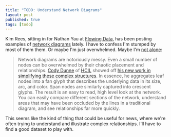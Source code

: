 ```yaml
---
title: "TODO: Understand Network Diagrams"
layout: post
published: true
tags: [todo]
---
```

Kim Rees, sitting in for Nathan Yau at [Flowing Data](http://flowingdata.com), has been posting examples of [network diagrams](http://flowingdata.com/category/visualization/network-visualization/) lately. I have to confess I'm stumped by most of them them. Or maybe I'm just overwhelmed. Maybe I'm [not alone](http://flowingdata.com/2012/05/28/network-diagrams-simplified/):

> Network diagrams are notoriously messy. Even a small number of nodes can be overwhelmed by their chaotic placement and relationships. [Cody Dunne](http://www.cs.umd.edu/~cdunne/) of [HCIL](http://www.cs.umd.edu/hcil/) showed off [his new work in simplifying these complex structures](http://www.cs.umd.edu/localphp/hcil/tech-reports-search.php?number=2012-11). In essence, he aggregates leaf nodes into a fan glyph that describes the underlying data in its size, arc, and color. Span nodes are similarly captured into crescent glyphs. The result is an easy to read, high level look at the network. You can easily compare different sections of the network, understand areas that may have been occluded by the lines in a traditional diagram, and see relationships far more quickly.

This seems like the kind of thing that could be useful for news, where we're often trying to understand and illustrate complex relationships. I'll have to find a good dataset to play with.